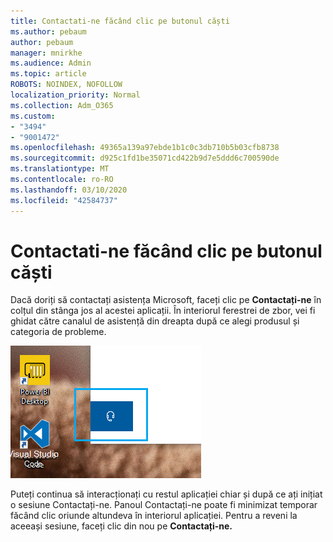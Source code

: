 ```yaml
---
title: Contactati-ne făcând clic pe butonul căști
ms.author: pebaum
author: pebaum
manager: mnirkhe
ms.audience: Admin
ms.topic: article
ROBOTS: NOINDEX, NOFOLLOW
localization_priority: Normal
ms.collection: Adm_O365
ms.custom:
- "3494"
- "9001472"
ms.openlocfilehash: 49365a139a97ebde1b1c0c3db710b5b03cfb8738
ms.sourcegitcommit: d925c1fd1be35071cd422b9d7e5ddd6c700590de
ms.translationtype: MT
ms.contentlocale: ro-RO
ms.lasthandoff: 03/10/2020
ms.locfileid: "42584737"
---
```

# <a name="contact-us-by-clicking-the-headphone-button"></a>Contactati-ne făcând clic pe butonul căști

Dacă doriți să contactați asistența Microsoft, faceți clic pe **Contactați-ne** în colțul din stânga jos al acestei aplicații. În interiorul ferestrei de zbor, vei fi ghidat către canalul de asistență din dreapta după ce alegi produsul și categoria de probleme.

![Contactați-ne făcând clic pe pictograma căști.](media/contact-us-headphone-icon.png)

Puteți continua să interacționați cu restul aplicației chiar și după ce ați inițiat o sesiune Contactați-ne. Panoul Contactați-ne poate fi minimizat temporar făcând clic oriunde altundeva în interiorul aplicației. Pentru a reveni la aceeași sesiune, faceți clic din nou pe **Contactați-ne.**
